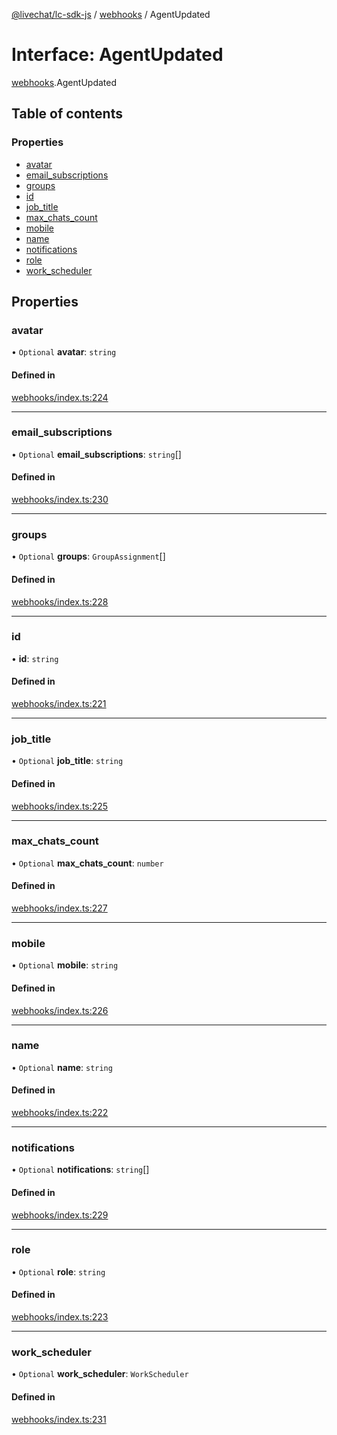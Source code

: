 [@livechat/lc-sdk-js](../README.md) / [webhooks](../modules/webhooks.md) / AgentUpdated

# Interface: AgentUpdated

[webhooks](../modules/webhooks.md).AgentUpdated

## Table of contents

### Properties

- [avatar](webhooks.AgentUpdated.md#avatar)
- [email\_subscriptions](webhooks.AgentUpdated.md#email_subscriptions)
- [groups](webhooks.AgentUpdated.md#groups)
- [id](webhooks.AgentUpdated.md#id)
- [job\_title](webhooks.AgentUpdated.md#job_title)
- [max\_chats\_count](webhooks.AgentUpdated.md#max_chats_count)
- [mobile](webhooks.AgentUpdated.md#mobile)
- [name](webhooks.AgentUpdated.md#name)
- [notifications](webhooks.AgentUpdated.md#notifications)
- [role](webhooks.AgentUpdated.md#role)
- [work\_scheduler](webhooks.AgentUpdated.md#work_scheduler)

## Properties

### avatar

• `Optional` **avatar**: `string`

#### Defined in

[webhooks/index.ts:224](https://github.com/livechat/lc-sdk-js/blob/a3fdde0/src/webhooks/index.ts#L224)

___

### email\_subscriptions

• `Optional` **email\_subscriptions**: `string`[]

#### Defined in

[webhooks/index.ts:230](https://github.com/livechat/lc-sdk-js/blob/a3fdde0/src/webhooks/index.ts#L230)

___

### groups

• `Optional` **groups**: `GroupAssignment`[]

#### Defined in

[webhooks/index.ts:228](https://github.com/livechat/lc-sdk-js/blob/a3fdde0/src/webhooks/index.ts#L228)

___

### id

• **id**: `string`

#### Defined in

[webhooks/index.ts:221](https://github.com/livechat/lc-sdk-js/blob/a3fdde0/src/webhooks/index.ts#L221)

___

### job\_title

• `Optional` **job\_title**: `string`

#### Defined in

[webhooks/index.ts:225](https://github.com/livechat/lc-sdk-js/blob/a3fdde0/src/webhooks/index.ts#L225)

___

### max\_chats\_count

• `Optional` **max\_chats\_count**: `number`

#### Defined in

[webhooks/index.ts:227](https://github.com/livechat/lc-sdk-js/blob/a3fdde0/src/webhooks/index.ts#L227)

___

### mobile

• `Optional` **mobile**: `string`

#### Defined in

[webhooks/index.ts:226](https://github.com/livechat/lc-sdk-js/blob/a3fdde0/src/webhooks/index.ts#L226)

___

### name

• `Optional` **name**: `string`

#### Defined in

[webhooks/index.ts:222](https://github.com/livechat/lc-sdk-js/blob/a3fdde0/src/webhooks/index.ts#L222)

___

### notifications

• `Optional` **notifications**: `string`[]

#### Defined in

[webhooks/index.ts:229](https://github.com/livechat/lc-sdk-js/blob/a3fdde0/src/webhooks/index.ts#L229)

___

### role

• `Optional` **role**: `string`

#### Defined in

[webhooks/index.ts:223](https://github.com/livechat/lc-sdk-js/blob/a3fdde0/src/webhooks/index.ts#L223)

___

### work\_scheduler

• `Optional` **work\_scheduler**: `WorkScheduler`

#### Defined in

[webhooks/index.ts:231](https://github.com/livechat/lc-sdk-js/blob/a3fdde0/src/webhooks/index.ts#L231)

